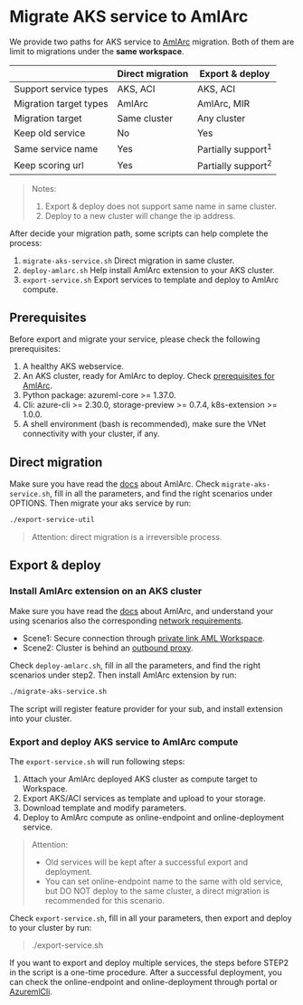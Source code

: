 # Migrate AKS service to AmlArc

We provide two paths for AKS service to [AmlArc](https://docs.microsoft.com/en-us/azure/machine-learning/how-to-attach-arc-kubernetes?tabs=studio#prerequisites) migration.
Both of them are limit to migrations under the **same workspace**.

| | Direct migration| Export & deploy|
|--------| ----------- | ----------- | 
| Support service types | AKS, ACI | AKS, ACI|                     
| Migration target types| AmlArc| AmlArc, MIR|
| Migration target| Same cluster | Any cluster|
| Keep old service| No | Yes|
| Same service name| Yes| Partially support<sup>1</sup>|
| Keep scoring url| Yes | Partially support<sup>2</sup>|

> Notes: 
>1. Export & deploy does not support same name in same cluster.
>2. Deploy to a new cluster will change the ip address.

After decide your migration path, some scripts can help complete the process:
1. `migrate-aks-service.sh` Direct migration in same cluster.
2. `deploy-amlarc.sh` Help install AmlArc extension to your AKS cluster.
3. `export-service.sh` Export services to template and deploy to AmlArc compute.

## Prerequisites
Before export and migrate your service, please check the following prerequisites:
1. A healthy AKS webservice.
2. An AKS cluster, ready for AmlArc to deploy. Check [prerequisites for AmlArc](https://docs.microsoft.com/en-us/azure/machine-learning/how-to-attach-arc-kubernetes?tabs=studio#prerequisites).
3. Python package: azureml-core >= 1.37.0.
4. Cli: azure-cli >= 2.30.0, storage-preview >= 0.7.4, k8s-extension >= 1.0.0.
5. A shell environment (bash is recommended), make sure the VNet connectivity with your cluster, if any.

## Direct migration
Make sure you have read the [docs](https://docs.microsoft.com/en-us/azure/machine-learning/how-to-attach-arc-kubernetes?tabs=studio#deploy-azure-machine-learning-extension)
about AmlArc. Check `migrate-aks-service.sh`, fill in all the parameters, and find the right scenarios under OPTIONS. 
Then migrate your aks service by run:
```bash
./export-service-util
```
> Attention: direct migration is a irreversible process. 

## Export & deploy

### Install AmlArc extension on an AKS cluster
Make sure you have read the [docs](https://docs.microsoft.com/en-us/azure/machine-learning/how-to-attach-arc-kubernetes?tabs=studio#deploy-azure-machine-learning-extension)
about AmlArc, and understand your using scenarios also the corresponding [network requirements](https://github.com/Azure/AML-Kubernetes/blob/master/docs/network-requirements.md).
* Scene1: Secure connection through [private link AML Workspace](https://docs.microsoft.com/en-us/azure/machine-learning/how-to-attach-arc-kubernetes?tabs=studio#deploy-azure-machine-learning-extension).
* Scene2: Cluster is behind an [outbound proxy](https://docs.microsoft.com/en-us/azure/azure-arc/kubernetes/quickstart-connect-cluster?tabs=azure-cli#4a-connect-using-an-outbound-proxy-server).

Check `deploy-amlarc.sh`, fill in all the parameters, and find the right scenarios under step2. 
Then install AmlArc extension by run:
```bash
./migrate-aks-service.sh
```

The script will register feature provider for your sub, and install extension into your cluster.

### Export and deploy AKS service to AmlArc compute
The `export-service.sh` will run following steps:
1. Attach your AmlArc deployed AKS cluster as compute target to Workspace.
2. Export AKS/ACI services as template and upload to your storage.
3. Download template and modify parameters.
4. Deploy to AmlArc compute as online-endpoint and online-deployment service.
> Attention:
> - Old services will be kept after a successful export and deployment.
> - You can set online-endpoint name to the same with old service, but DO NOT deploy to the same cluster, a direct migration is recommended for this scenario.

Check `export-service.sh`, fill in all your parameters, then export and deploy to your cluster by run:
>./export-service.sh

If you want to export and deploy multiple services, the steps before STEP2 in the script is a one-time procedure.
After a successful deployment, you can check the online-endpoint and online-deployment through portal or [AzuremlCli](https://docs.microsoft.com/en-us/azure/machine-learning/reference-azure-machine-learning-cli).